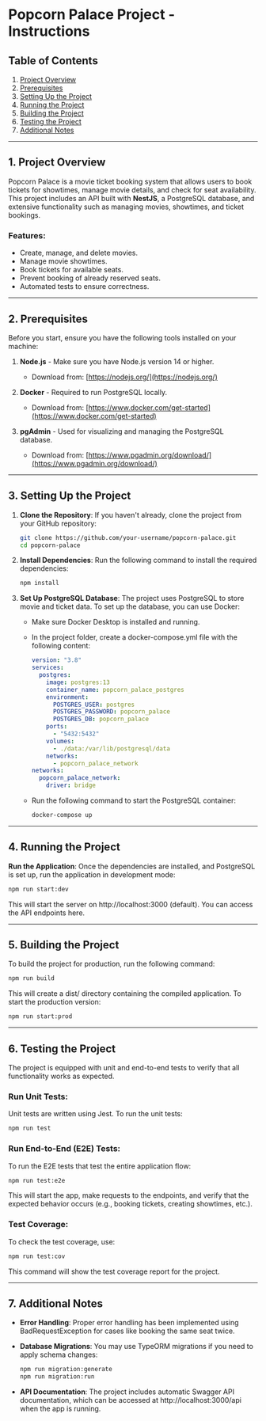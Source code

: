 # Popcorn Palace Project - Instructions

## Table of Contents
1. [Project Overview](#project-overview)
2. [Prerequisites](#prerequisites)
3. [Setting Up the Project](#setting-up-the-project)
4. [Running the Project](#running-the-project)
5. [Building the Project](#building-the-project)
6. [Testing the Project](#testing-the-project)
7. [Additional Notes](#additional-notes)

---

## 1. Project Overview

Popcorn Palace is a movie ticket booking system that allows users to book tickets for showtimes, manage movie details, and check for seat availability. This project includes an API built with **NestJS**, a PostgreSQL database, and extensive functionality such as managing movies, showtimes, and ticket bookings.

### Features:
- Create, manage, and delete movies.
- Manage movie showtimes.
- Book tickets for available seats.
- Prevent booking of already reserved seats.
- Automated tests to ensure correctness.

---

## 2. Prerequisites

Before you start, ensure you have the following tools installed on your machine:

1. **Node.js** - Make sure you have Node.js version 14 or higher.
   - Download from: [https://nodejs.org/](https://nodejs.org/)

2. **Docker** - Required to run PostgreSQL locally.
   - Download from: [https://www.docker.com/get-started](https://www.docker.com/get-started)

3. **pgAdmin** - Used for visualizing and managing the PostgreSQL database.
   - Download from: [https://www.pgadmin.org/download/](https://www.pgadmin.org/download/)

---

## 3. Setting Up the Project

1. **Clone the Repository**:
   If you haven't already, clone the project from your GitHub repository:
   ```bash
   git clone https://github.com/your-username/popcorn-palace.git
   cd popcorn-palace
   ```

2. **Install Dependencies**: 
   Run the following command to install the required dependencies:
   ```bash
   npm install
   ```

3. **Set Up PostgreSQL Database**: 
   The project uses PostgreSQL to store movie and ticket data. To set up the database, you can use Docker:

   - Make sure Docker Desktop is installed and running.

   - In the project folder, create a docker-compose.yml file with the following content:
     ```yaml
     version: "3.8"
     services:
       postgres:
         image: postgres:13
         container_name: popcorn_palace_postgres
         environment:
           POSTGRES_USER: postgres
           POSTGRES_PASSWORD: popcorn_palace
           POSTGRES_DB: popcorn_palace
         ports:
           - "5432:5432"
         volumes:
           - ./data:/var/lib/postgresql/data
         networks:
           - popcorn_palace_network
     networks:
       popcorn_palace_network:
         driver: bridge
     ```

   - Run the following command to start the PostgreSQL container:
     ```bash
     docker-compose up
     ```

---

## 4. Running the Project

**Run the Application**: 
Once the dependencies are installed, and PostgreSQL is set up, run the application in development mode:

```bash
npm run start:dev
```

This will start the server on http://localhost:3000 (default). You can access the API endpoints here.

---

## 5. Building the Project

To build the project for production, run the following command:

```bash
npm run build
```

This will create a dist/ directory containing the compiled application. To start the production version:

```bash
npm run start:prod
```

---

## 6. Testing the Project

The project is equipped with unit and end-to-end tests to verify that all functionality works as expected.

### Run Unit Tests:
Unit tests are written using Jest. To run the unit tests:

```bash
npm run test
```

### Run End-to-End (E2E) Tests:
To run the E2E tests that test the entire application flow:

```bash
npm run test:e2e
```

This will start the app, make requests to the endpoints, and verify that the expected behavior occurs (e.g., booking tickets, creating showtimes, etc.).

### Test Coverage:
To check the test coverage, use:

```bash
npm run test:cov
```

This command will show the test coverage report for the project.

---

## 7. Additional Notes

- **Error Handling**: Proper error handling has been implemented using BadRequestException for cases like booking the same seat twice.

- **Database Migrations**: You may use TypeORM migrations if you need to apply schema changes:
  ```bash
  npm run migration:generate
  npm run migration:run
  ```

- **API Documentation**: The project includes automatic Swagger API documentation, which can be accessed at http://localhost:3000/api when the app is running.